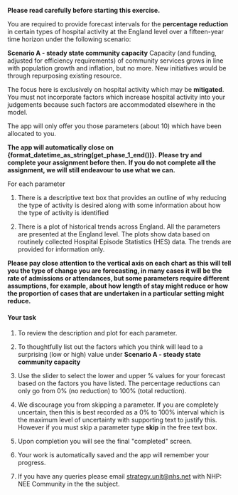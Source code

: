**Please read carefully before starting this exercise.**

You are required to provide forecast intervals for the **percentage reduction** in certain types of hospital activity at the England level over a fifteen-year time horizon under the following scenario:

**Scenario A - steady state community capacity** Capacity (and funding, adjusted for efficiency requirements) of community services grows in line with population growth and inflation, but no more. New initiatives would be through repurposing existing resource.

The focus here is exclusively on hospital activity which may be **mitigated**. You must not incorporate factors which increase hospital activity into your judgements because such factors are accommodated elsewhere in the model.

The app will only offer you those parameters (about 10) which have been allocated to you.

**The app will automatically close on {format_datetime_as_string(get_phase_1_end())}.**
**Please try and complete your assignment before then.**
**If you do not complete all the assignment, we will still endeavour to use what we can.**

For each parameter

1) There is a descriptive text box that provides an outline of why reducing the type of activity is desired along with some information about how the type of activity is identified

2)  There is a plot of historical trends across England. All the parameters are presented at the England level. The plots show data based on routinely collected Hospital Episode Statistics (HES) data. The trends are provided for information only.

**Please pay close attention to the vertical axis on each chart as this will tell you the type of change you are forecasting, in many cases it will be the rate of admissions or attendances, but some parameters require different assumptions, for example, about how length of stay might reduce or how the proportion of cases that are undertaken in a particular setting might reduce.**<br/>

#### Your task

1) To review the description and plot for each parameter.

2)  To thoughtfully list out the factors which you think will lead to a surprising (low or high) value under **Scenario A - steady state community capacity**

3) Use the slider to select the lower and upper % values for your forecast based on the factors you have listed. The percentage reductions can only go from 0% (no reduction) to 100% (total reduction).

4) We discourage you from skipping a parameter. If you are completely uncertain, then this is best recorded as a 0% to 100% interval which is the maximum level of uncertainty with supporting text to justify this. However if you must skip a parameter type **skip** in the free text box.

5) Upon completion you will see the final "completed" screen.

6) Your work is automatically saved and the app will remember your progress.

7) If you have any queries please email [strategy.unit@nhs.net](mailto:strategy.unit@nhs.net)  with NHP: NEE Community in the the subject.